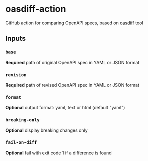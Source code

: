 # oasdiff-action
GitHub action for comparing OpenAPI specs, based on [oasdiff](https://github.com/Tufin/oasdiff) tool

## Inputs

### `base`
**Required** path of original OpenAPI spec in YAML or JSON format
### `revision`
**Required** path of revised OpenAPI spec in YAML or JSON format
### `format`
**Optional** output format: yaml, text or html (default "yaml")
### `breaking-only`
**Optional** display breaking changes only
### `fail-on-diff`
**Optional** fail with exit code 1 if a difference is found

